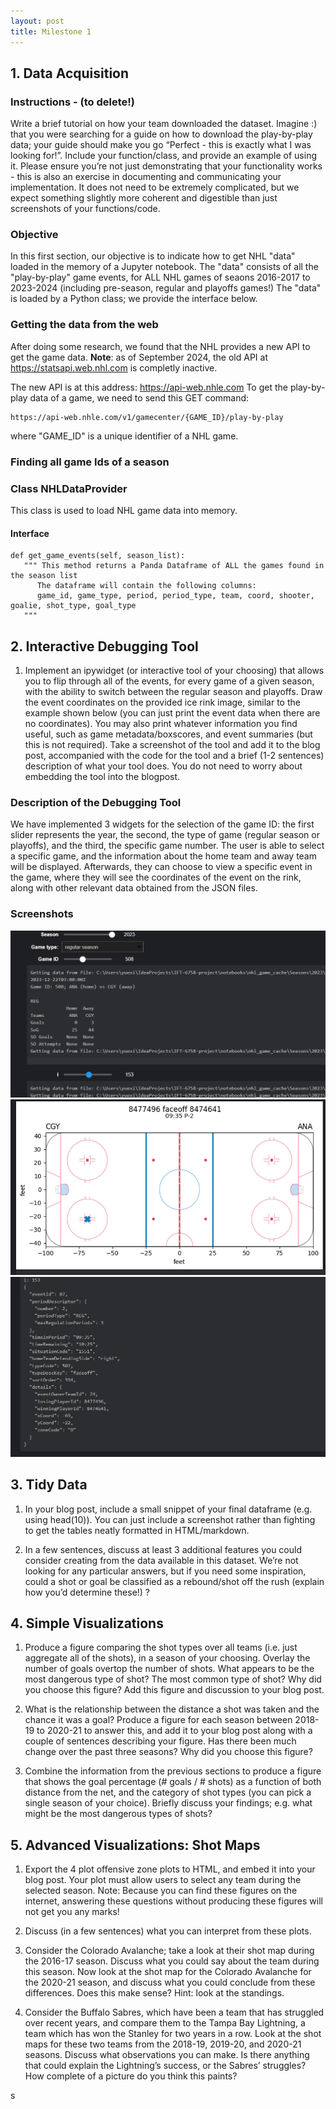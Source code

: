 ```yaml
---
layout: post
title: Milestone 1
---
```


## 1. Data Acquisition
### Instructions - (to delete!)
Write a brief tutorial on how your team downloaded the dataset. Imagine :) that you were searching for a guide on how to download the play-by-play data; your guide should make you go “Perfect - this is exactly what I was looking for!”. Include your function/class, and provide an example of using it. Please ensure you’re not just demonstrating that your functionality works - this is also an exercise in documenting and communicating your implementation. It does not need to be extremely complicated, but we expect something slightly more coherent and digestible than just screenshots of your functions/code.

### Objective
In this first section, our objective is to indicate how to get NHL "data" loaded in the memory of a Jupyter notebook.
The "data" consists of all the "play-by-play" game events, for ALL NHL games of seaons 2016-2017 to 2023-2024 (including pre-season, regular and playoffs games!)
The "data" is loaded by a Python class; we provide the interface below.

### Getting the data from the web
After doing some research, we found that the NHL provides a new API to get the game data.
**Note**: as of September 2024, the old API at https://statsapi.web.nhl.com is completly inactive.

The new API is at this address: https://api-web.nhle.com
To get the play-by-play data of a game, we need to send this GET command:
```
https://api-web.nhle.com/v1/gamecenter/{GAME_ID}/play-by-play
```
where "GAME_ID" is a unique identifier of a NHL game.

### Finding all game Ids of a season


### Class NHLDataProvider
This class is used to load NHL game data into memory.

#### Interface
```
def get_game_events(self, season_list):
   """ This method returns a Panda Dataframe of ALL the games found in the season list
      The dataframe will contain the following columns:
      game_id, game_type, period, period_type, team, coord, shooter, goalie, shot_type, goal_type
   """
```

###


## 2. Interactive Debugging Tool
1. Implement an ipywidget (or interactive tool of your choosing) that allows you to flip through all of the events, for every game of a given season, with the ability to switch between the regular season and playoffs. Draw the event coordinates on the provided ice rink image, similar to the example shown below (you can just print the event data when there are no coordinates). You may also print whatever information you find useful, such as game metadata/boxscores, and event summaries (but this is not required). Take a screenshot of the tool and add it to the blog post, accompanied with the code for the tool and a brief (1-2 sentences) description of what your tool does. You do not need to worry about embedding the tool into the blogpost.
### Description of the Debugging Tool
We have implemented 3 widgets for the selection of the game ID: the first slider represents the year, the second, the type of game (regular season or playoffs), and the third, the specific game number. The user is able to select a specific game, and the information about the home team and away team will be displayed. Afterwards, they can choose to view a specific event in the game, where they will see the coordinates of the event on the rink, along with other relevant data obtained from the JSON files.
### Screenshots
<img src="/assets/images/debugger_tool_1.png" alt="Debugger Tool 1">
<img src="/assets/images/debugger_tool_2.png" alt="Debugger Tool 2">
<img src="/assets/images/debugger_tool_3.png" alt="Debugger Tool 3">

## 3. Tidy Data
1. In your blog post, include a small snippet of your final dataframe (e.g. using head(10)). You can just include a screenshot rather than fighting to get the tables neatly formatted in HTML/markdown.

2. In a few sentences, discuss at least 3 additional features you could consider creating from the data available in this dataset. We’re not looking for any particular answers, but if you need some inspiration, could a shot or goal be classified as a rebound/shot off the rush (explain how you’d determine these!) ?


## 4. Simple Visualizations
1. Produce a figure comparing the shot types over all teams (i.e. just aggregate all of the shots), in a season of your choosing. Overlay the number of goals overtop the number of shots. What appears to be the most dangerous type of shot? The most common type of shot? Why did you choose this figure? Add this figure and discussion to your blog post.

2. What is the relationship between the distance a shot was taken and the chance it was a goal? Produce a figure for each season between 2018-19 to 2020-21 to answer this, and add it to your blog post along with a couple of sentences describing your figure. Has there been much change over the past three seasons? Why did you choose this figure?

3. Combine the information from the previous sections to produce a figure that shows the goal percentage (# goals / # shots) as a function of both distance from the net, and the category of shot types (you can pick a single season of your choice). Briefly discuss your findings; e.g. what might be the most dangerous types of shots?


## 5. Advanced Visualizations: Shot Maps
1. Export the 4 plot offensive zone plots to HTML, and embed it into your blog post. Your plot must allow users to select any team during the selected season.
   Note: Because you can find these figures on the internet, answering these questions without producing these figures will not get you any marks!

2. Discuss (in a few sentences) what you can interpret from these plots.

4. Consider the Colorado Avalanche; take a look at their shot map during the 2016-17 season. Discuss what you could say about the team during this season. Now look at the shot map for the Colorado Avalanche for the 2020-21 season, and discuss what you could conclude from these differences. Does this make sense? Hint: look at the standings.

5. Consider the Buffalo Sabres, which have been a team that has struggled over recent years, and compare them to the Tampa Bay Lightning, a team which has won the Stanley for two years in a row. Look at the shot maps for these two teams from the 2018-19, 2019-20, and 2020-21 seasons. Discuss what observations you can make. Is there anything that could explain the Lightning’s success, or the Sabres’ struggles? How complete of a picture do you think this paints?



s
